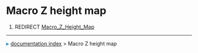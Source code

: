# Macro Z height map
1.  REDIRECT [Macro\_Z\_Height\_Map](Macro_Z_Height_Map.md)



---
![](images/Right_arrow.png) [documentation index](../README.md) > Macro Z height map
